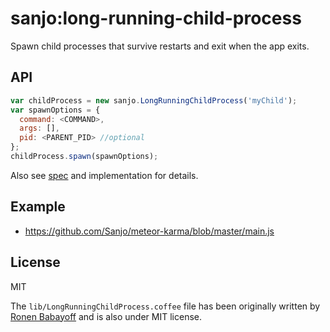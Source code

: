 # sanjo:long-running-child-process

Spawn child processes that survive restarts and exit when the app exits.

## API

```javascript
var childProcess = new sanjo.LongRunningChildProcess('myChild');
var spawnOptions = {
  command: <COMMAND>,
  args: [],
  pid: <PARENT_PID> //optional
};
childProcess.spawn(spawnOptions);
```

Also see [spec](https://github.com/Sanjo/meteor-long-running-child-process/blob/master/test-app/tests/jasmine/server/integration/LongRunningChildProcessSpec.coffee) and implementation for details.

## Example

* https://github.com/Sanjo/meteor-karma/blob/master/main.js

## License

MIT

The `lib/LongRunningChildProcess.coffee` file has been originally written
by [Ronen Babayoff](https://github.com/rbabayoff) and is also under MIT license.

